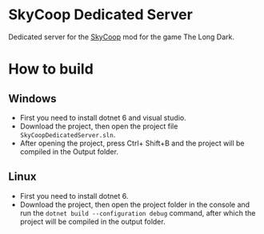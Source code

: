 # SkyCoop Dedicated Server
Dedicated server for the [SkyCoop](https://github.com/Filigrani/SkyCoop) mod for the game The Long Dark.

# How to build
## Windows
* First you need to install dotnet 6 and visual studio.
* Download the project, then open the project file `SkyCoopDedicatedServer.sln`.
* After opening the project, press Ctrl+ Shift+B and the project will be compiled in the Output folder.
## Linux
* First you need to install dotnet 6.
* Download the project, then open the project folder in the console and run the `dotnet build --configuration debug` command, after which the project will be compiled in the output folder.
